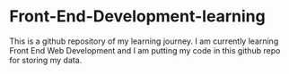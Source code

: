 # Front-End-Development-learning

This is a github repository of my learning journey.
I am currently learning Front End Web Development and I am putting my code in this github repo for storing my data. 
